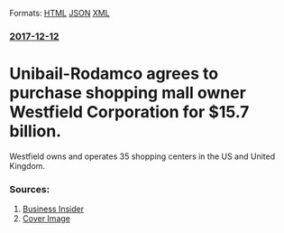 
Formats: [HTML](/news/2017/12/12/unibail-rodamco-agrees-to-purchase-shopping-mall-owner-westfield-corporation-for-15-7-billion.html)  [JSON](/news/2017/12/12/unibail-rodamco-agrees-to-purchase-shopping-mall-owner-westfield-corporation-for-15-7-billion.json)  [XML](/news/2017/12/12/unibail-rodamco-agrees-to-purchase-shopping-mall-owner-westfield-corporation-for-15-7-billion.xml)  

### [2017-12-12](/news/2017/12/12/index.md)

# Unibail-Rodamco agrees to purchase shopping mall owner Westfield Corporation for $15.7 billion. 

Westfield owns and operates 35 shopping centers in the US and United Kingdom.


### Sources:

1. [Business Insider](http://www.businessinsider.com/westfield-sells-itself-for-157-billion-2017-12)
1. [Cover Image](http://static2.businessinsider.com/image/59c6d13519d2f5a8188b4e45-1190-625/shopping-mall-owner-westfield-sells-itself-for-157-billion.jpg)

